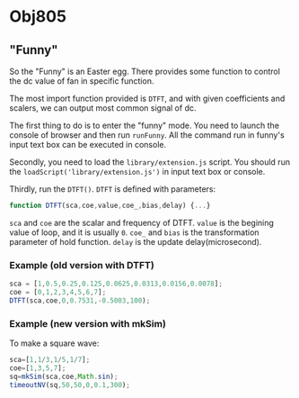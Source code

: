 # Obj805


## "Funny"

So the "Funny" is an Easter egg.
There provides some function to control the dc value of fan in specific function.

The most import function provided is `DTFT`, and with given coefficients and scalers,
we can output most common signal of dc.

The first thing to do is to enter the "funny" mode.
You need to launch the console of browser and then run `runFunny`.
All the command run in funny's input text box can be executed in console.

Secondly, you need to load the `library/extension.js` script.
You should run the `loadScript('library/extension.js')` in input text box or console.

Thirdly, run the `DTFT()`. `DTFT` is defined with parameters:
```javascript
function DTFT(sca,coe,value,coe_,bias,delay) {...}
```
`sca` and `coe` are the scalar and frequency of DTFT.
`value` is the begining value of loop, and it is usually `0`.
`coe_` and `bias` is the transformation parameter of hold function.
`delay` is the update delay(microsecond).

### Example (old version with DTFT)

```javascript
sca = [1,0.5,0.25,0.125,0.0625,0.0313,0.0156,0.0078];
coe = [0,1,2,3,4,5,6,7];
DTFT(sca,coe,0,0.7531,-0.5003,100);
```

### Example (new version with mkSim)

To make a square wave:
```javascript
sca=[1,1/3,1/5,1/7];
coe=[1,3,5,7];
sq=mkSim(sca,coe,Math.sin);
timeoutNV(sq,50,50,0,0.1,300);
```